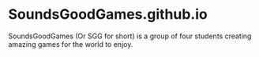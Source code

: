 # SoundsGoodGames.github.io
SoundsGoodGames (Or SGG for short) is a group of four students creating amazing games for the world to enjoy.
